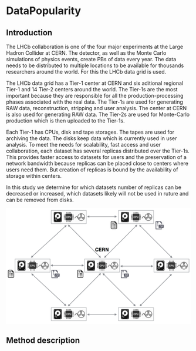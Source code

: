 # DataPopularity

## Introduction
The LHCb collaboration is one of the four major experiments at the Large Hadron Collider at CERN. The detector, as well as the Monte Carlo simulations of physics events, create PBs of data every year. The data needs to be distributed to multiple locations to be available for thousands researchers around the world. For this the LHCb data grid is used. 

The LHCb data grid has a Tier-1 center at CERN and six aditional regional Tier-1 and 14 Tier-2 centers around the world. The Tier-1s are the most important because they are responsible for all the production-processing phases associated with the real data. The Tier-1s are used for generating RAW data, reconstruction, stripping and user analysis. The center at CERN is also used for generating RAW data. The Tier-2s are used for Monte-Carlo production which is then uploaded to the Tier-1s.

Each Tier-1 has CPUs, disk and tape storages. The tapes are used for archiving the data. The disks keep data which is currently used in user analysis. To meet the needs for scalability, fast access and user collaboration, each dataset has several replicas distributed over the Tier-1s. This provides faster access to datasets for users and the preservation of a network bandwidth because replicas can be placed close to centers where users need them. But creation of replicas is bound by the availability of storage within centers.

In this study we determine for which datasets number of replicas can be decreased or increased, which datasets likely will not be used in ruture and can be removed from disks.

![LHCb Tier-1s grid](pic/data_grid.png)

## Method description
